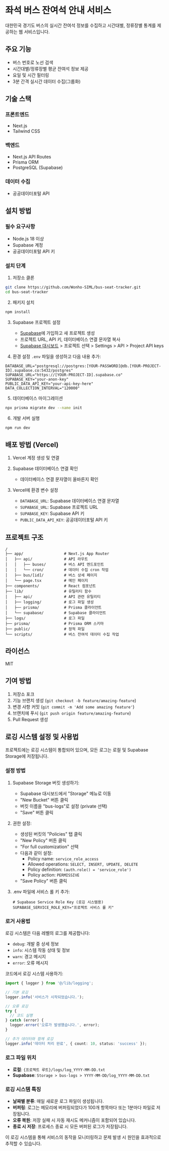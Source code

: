 # 좌석 버스 잔여석 안내 서비스

대한민국 경기도 버스의 실시간 잔여석 정보를 수집하고 시간대별, 정류장별 통계를 제공하는 웹 서비스입니다.

## 주요 기능

- 버스 번호로 노선 검색
- 시간대별/정류장별 평균 잔여석 정보 제공
- 요일 및 시간 필터링
- 3분 간격 실시간 데이터 수집(그룹화)

## 기술 스택

### 프론트엔드
- Next.js
- Tailwind CSS

### 백엔드
- Next.js API Routes
- Prisma ORM
- PostgreSQL (Supabase)

### 데이터 수집
- 공공데이터포털 API

## 설치 방법

### 필수 요구사항
- Node.js 18 이상
- Supabase 계정
- 공공데이터포털 API 키

### 설치 단계

1. 저장소 클론
```bash
git clone https://github.com/Wonho-SIML/bus-seat-tracker.git
cd bus-seat-tracker
```

2. 패키지 설치
```bash
npm install
```

3. Supabase 프로젝트 설정
   - [Supabase](https://supabase.com)에 가입하고 새 프로젝트 생성
   - 프로젝트 URL, API 키, 데이터베이스 연결 문자열 복사
   - [Supabase 대시보드](https://app.supabase.io) > 프로젝트 선택 > Settings > API > Project API keys

4. 환경 설정
`.env` 파일을 생성하고 다음 내용 추가:
```
DATABASE_URL="postgresql://postgres:[YOUR-PASSWORD]@db.[YOUR-PROJECT-ID].supabase.co:5432/postgres"
SUPABASE_URL="https://[YOUR-PROJECT-ID].supabase.co"
SUPABASE_KEY="your-anon-key"
PUBLIC_DATA_API_KEY="your-api-key-here"
DATA_COLLECTION_INTERVAL="120000"
```

5. 데이터베이스 마이그레이션
```bash
npx prisma migrate dev --name init
```

6. 개발 서버 실행
```bash
npm run dev
```

## 배포 방법 (Vercel)

1. Vercel 계정 생성 및 연결

2. Supabase 데이터베이스 연결 확인
   - 데이터베이스 연결 문자열이 올바른지 확인

3. Vercel에 환경 변수 설정
   - `DATABASE_URL`: Supabase 데이터베이스 연결 문자열
   - `SUPABASE_URL`: Supabase 프로젝트 URL
   - `SUPABASE_KEY`: Supabase API 키
   - `PUBLIC_DATA_API_KEY`: 공공데이터포털 API 키

## 프로젝트 구조

```
/
├── app/                  # Next.js App Router
│   ├── api/              # API 라우트
│   │   ├── buses/        # 버스 API 엔드포인트
│   │   └── cron/         # 데이터 수집 cron 작업
│   ├── bus/[id]/         # 버스 상세 페이지
│   └── page.tsx          # 메인 페이지
├── components/           # React 컴포넌트
├── lib/                  # 유틸리티 함수
│   ├── api/              # API 관련 유틸리티
│   ├── logging/          # 로그 파일 생성
│   ├── prisma/           # Prisma 클라이언트
│   └── supabase/         # Supabase 클라이언트
├── logs/                 # 로그 파일
├── prisma/               # Prisma ORM 스키마
├── public/               # 정적 파일
└── scripts/              # 버스 잔여석 데이터 수집 작업
```

## 라이선스

MIT

## 기여 방법

1. 저장소 포크
2. 기능 브랜치 생성 (`git checkout -b feature/amazing-feature`)
3. 변경 사항 커밋 (`git commit -m 'Add some amazing feature'`)
4. 브랜치에 푸시 (`git push origin feature/amazing-feature`)
5. Pull Request 생성

## 로깅 시스템 설정 및 사용법

프로젝트에는 로깅 시스템이 통합되어 있으며, 모든 로그는 로컬 및 Supabase Storage에 저장됩니다.

### 설정 방법

1. Supabase Storage 버킷 생성하기:
   - Supabase 대시보드에서 "Storage" 메뉴로 이동
   - "New Bucket" 버튼 클릭
   - 버킷 이름을 "bus-logs"로 설정 (private 선택)
   - "Save" 버튼 클릭

2. 권한 설정:
   - 생성된 버킷의 "Policies" 탭 클릭
   - "New Policy" 버튼 클릭
   - "For full customization" 선택
   - 다음과 같이 설정:
     - Policy name: `service_role_access`
     - Allowed operations: `SELECT, INSERT, UPDATE, DELETE`
     - Policy definition: `(auth.role() = 'service_role')`
     - Policy action: `PERMISSIVE`
   - "Save Policy" 버튼 클릭

3. .env 파일에 서비스 롤 키 추가:
   ```
   # Supabase Service Role Key (로깅 시스템용)
   SUPABASE_SERVICE_ROLE_KEY="프로젝트 서비스 롤 키"
   ```

### 로거 사용법

로깅 시스템은 다음 레벨의 로그를 제공합니다:
- `debug`: 개발 중 상세 정보
- `info`: 시스템 작동 상태 및 정보
- `warn`: 경고 메시지
- `error`: 오류 메시지

코드에서 로깅 시스템 사용하기:

```typescript
import { logger } from '@/lib/logging';

// 기본 로깅
logger.info('서비스가 시작되었습니다.');

// 오류 로깅
try {
  // 코드 실행
} catch (error) {
  logger.error('오류가 발생했습니다.', error);
}

// 추가 데이터와 함께 로깅
logger.info('데이터 처리 완료', { count: 10, status: 'success' });
```

### 로그 파일 위치

- **로컬**: `{프로젝트 루트}/logs/log_YYYY-MM-DD.txt`
- **Supabase**: `Storage > bus-logs > YYYY-MM-DD/log_YYYY-MM-DD.txt`

### 로깅 시스템 특징

- **날짜별 분류**: 매일 새로운 로그 파일이 생성됩니다.
- **버퍼링**: 로그는 메모리에 버퍼링되었다가 100개 항목마다 또는 1분마다 파일로 저장됩니다.
- **오류 복원**: 저장 실패 시 자동 재시도 메커니즘이 포함되어 있습니다.
- **종료 시 저장**: 프로세스 종료 시 모든 버퍼된 로그가 저장됩니다.

이 로깅 시스템을 통해 서비스의 동작을 모니터링하고 문제 발생 시 원인을 효과적으로 추적할 수 있습니다.
